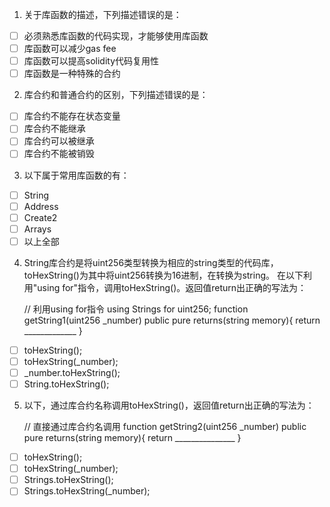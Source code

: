 1. 关于库函数的描述，下列描述错误的是：

- [ ] 必须熟悉库函数的代码实现，才能够使用库函数
- [ ] 库函数可以减少gas fee
- [ ] 库函数可以提高solidity代码复用性
- [ ] 库函数是一种特殊的合约

2. 库合约和普通合约的区别，下列描述错误的是：

- [ ] 库合约不能存在状态变量
- [ ] 库合约不能继承
- [ ] 库合约可以被继承
- [ ] 库合约不能被销毁

3. 以下属于常用库函数的有：

- [ ] String
- [ ] Address
- [ ] Create2
- [ ] Arrays
- [ ] 以上全部

4. String库合约是将uint256类型转换为相应的string类型的代码库，toHexString()为其中将uint256转换为16进制，在转换为string。
在以下利用"using for"指令，调用toHexString()。返回值return出正确的写法为：

    // 利用using for指令
    using Strings for uint256;
    function getString1(uint256 _number) public pure returns(string memory){
        return _____________
    }

- [ ] toHexString();
- [ ] toHexString(_number);
- [ ] _number.toHexString();
- [ ] String.toHexString();

5. 以下，通过库合约名称调用toHexString()，返回值return出正确的写法为：

    // 直接通过库合约名调用    function getString2(uint256 _number) public pure returns(string memory){
        return _______________
    }

- [ ] toHexString();
- [ ] toHexString(_number);
- [ ] Strings.toHexString();
- [ ] Strings.toHexString(_number);